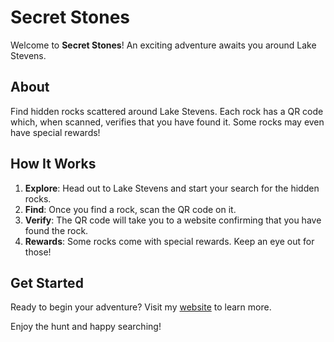 # Secret Stones

Welcome to **Secret Stones**! An exciting adventure awaits you around Lake Stevens.

## About

Find hidden rocks scattered around Lake Stevens. Each rock has a QR code which, when scanned, verifies that you have found it. Some rocks may even have special rewards!

## How It Works

1. **Explore**: Head out to Lake Stevens and start your search for the hidden rocks.
2. **Find**: Once you find a rock, scan the QR code on it.
3. **Verify**: The QR code will take you to a website confirming that you have found the rock.
4. **Rewards**: Some rocks come with special rewards. Keep an eye out for those!

## Get Started

Ready to begin your adventure? Visit my [website](https://secretstones.netlify.app/) to learn more.

Enjoy the hunt and happy searching!
